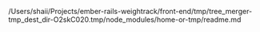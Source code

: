 /Users/shaii/Projects/ember-rails-weightrack/front-end/tmp/tree_merger-tmp_dest_dir-O2skC020.tmp/node_modules/home-or-tmp/readme.md